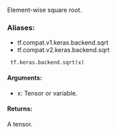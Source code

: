 Element-wise square root.
### Aliases:
- tf.compat.v1.keras.backend.sqrt
- tf.compat.v2.keras.backend.sqrt

```
 tf.keras.backend.sqrt(x)
```
#### Arguments:
- x: Tensor or variable.
#### Returns:
A tensor.
